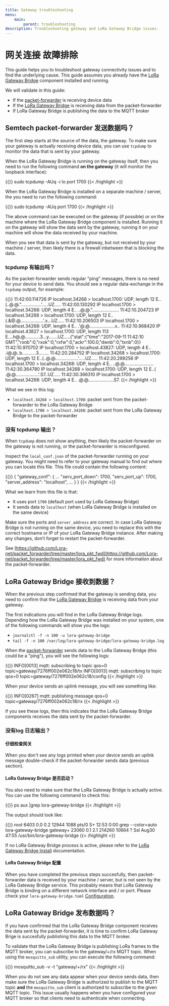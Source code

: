 ```yaml
---
title: Gateway troubleshooting
menu:
    main:
        parent: troubleshooting
description: Troubleshooting gateway and LoRa Gateway Bridge issues.
---
```


# 网关连接 故障排除

This guide helps you to troubleshoot gateway connectivity issues and to find the
underlying cause. This guide assumes you already have the
[LoRa Gateway Bridge](/lora-gateway-bridge/) component installed and running.

We will validate in this guide:

* If the [packet-forwarder](https://github.com/lora-net/packet_forwarder) is receiving device data
* If the [LoRa Gateway Bridge](/lora-gateway-bridge/) is receiving data from the packet-forwarder
* If LoRa Gateway Bridge is publishing the data to the MQTT broker

## Semtech packet-forwarder 发送数据吗？

The first step starts at the source of the data, the gateway. To make sure your
gateway is actually receiving device data, you can use `tcpdump` to monitor
the data that is sent by your gateway.

When the LoRa Gateway Bridge is running on the gateway itself, then you need
to run the following command **on the gateway** (it will monitor the loopback interface):

{{<highlight bash>}}
sudo tcpdump -AUq -i lo port 1700
{{< /highlight >}}

When the LoRa Gateway Bridge is installed on a separate machine / server, the
you need to run the following command:

{{<highlight bash>}}
sudo tcpdump -AUq port 1700
{{< /highlight >}}

The above command can be executed on the gateway (if possible) or on the
machine where the LoRa Gateway Bridge component is installed. Running it
on the gateway will show the data sent by the gateway, running it on your
machine will show the data received by your machine.

When you see that data is sent by the gateway, but not received by your
machine / server, then likely there is a firewall inbetween that is blocking
the data.

### tcpdump 有输出吗？

As the packet-forwarder sends regular "ping" messages, there is no need for
your device to send data. You should see a regular data-exchange in the
`tcpdump` output, for example:

{{<highlight text>}}
11:42:00.114726 IP localhost.34268 > localhost.1700: UDP, length 12
E..(..@.@."................'.....UZ.....
11:42:00.130292 IP localhost.1700 > localhost.34268: UDP, length 4
E.. ..@.@.".....................
11:42:10.204723 IP localhost.34268 > localhost.1700: UDP, length 12
E..(.&@.@..................'.x...UZ.....
11:42:10.206503 IP localhost.1700 > localhost.34268: UDP, length 4
E.. .'@.@....................x..
11:42:10.968420 IP localhost.43827 > localhost.1700: UDP, length 113
E....h@.@............3...y.......UZ.....{"stat":{"time":"2017-09-11 11:42:10 GMT","rxnb":0,"rxok":0,"rxfw":0,"ackr":100.0,"dwnb":0,"txnb":0}}
11:42:10.970702 IP localhost.1700 > localhost.43827: UDP, length 4
E.. .i@.@..b...........3........
11:42:20.284752 IP localhost.34268 > localhost.1700: UDP, length 12
E..(..@.@..................'.....UZ.....
11:42:20.289256 IP localhost.1700 > localhost.34268: UDP, length 4
E.. ..@.@.......................
11:42:30.364780 IP localhost.34268 > localhost.1700: UDP, length 12
E..( .@.@..................'.S7..UZ.....
11:42:30.366310 IP localhost.1700 > localhost.34268: UDP, length 4
E..  .@.@....................S7.
{{< /highlight >}}

What we see in this log:

* `localhost.34268 > localhost.1700`: packet sent from the packet-forwarder to the LoRa Gateway Bridge
* `localhost.1700 > localhost.34268`: packet sent from the LoRa Gateway Bridge to the packet-forwarder


### 没有 tcpdump 输出？

When `tcpdump` does not show anything, then likely the packet-forwarder on
the gateway is not running, or the packet-forwarder is misconfigured.

Inspect the `local_conf.json` of the packet-forwarder running on your gateway.
You might need to refer to your gateway manual to find out where you can locate
this file. This file could contain the following content:

{{<highlight json>}}
{
    "gateway_conf": {
        ...
        "serv_port_down": 1700,
        "serv_port_up": 1700,
        "server_address": "localhost",
        ...
    }
}
{{< /highlight >}}

What we learn from this file is that:

* It uses port `1700` (default port used by LoRa Gateway Bridge)
* It sends data to `localhost` (when LoRa Gateway Bridge is installed on the same device)

Make sure the ports and `server_address` are correct. In case LoRa Gateway
Bridge is not running on the same device, you need to replace this with
the correct hostname or IP of your LoRa Gateway Bridge instance. After making
any changes, don’t forget to restart the packet-forwarder.

See [https://github.com/Lora-net/packet_forwarder/tree/master/lora_pkt_fwd](https://github.com/Lora-net/packet_forwarder/tree/master/lora_pkt_fwd)
for more information about the packet-forwarder.

## LoRa Gateway Bridge 接收到数据？

When the previous step confirmed that the gateway is sending data, you need to
confirm that the [LoRa Gateway Bridge](/lora-gateway-bridge/) is receiving
data from your gateway.

The first indications you will find in the LoRa Gateway Bridge logs. Depending
how the LoRa Gateway Bridge was installed on your system, one of the following
commands will show you the logs:

* `journalctl -f -n 100 -u lora-gateway-bridge`
* `tail -f -n 100 /var/log/lora-gateway-bridge/lora-gateway-bridge.log`

When the [packet-forwarder](https://github.com/lora-net/packet_forwarder) sends
data to the LoRa Gateway Bridge (this could be a "ping"), you will see the following logs:

{{<highlight text>}}
INFO[0013] mqtt: subscribing to topic qos=0 topic=gateway/7276ff002e062c18/tx
INFO[0013] mqtt: subscribing to topic qos=0 topic=gateway/7276ff002e062c18/config
{{< /highlight >}}

When your device sends an uplink message, you will see something like:

{{<highlight text>}}
INFO[0267] mqtt: publishing message qos=0 topic=gateway/7276ff002e062c18/rx
{{< /highlight >}} 

If you see these logs, then this indicates that the LoRa Gateway Bridge
components receives the data sent by the packet-forwarder.

### 没有log 日志输出？

#### 仔细检查网关

When you don't see any logs printed when your device sends an uplink message
double-check if the packet-forwarder sends data (previous section).

#### LoRa Gateway Bridge 是否启动？

You also need to make sure that the LoRa Gateway Bridge is actually active.
You can use the following command to check this:

{{<highlight bash>}}
ps aux |grep lora-gateway-bridge
{{< /highlight >}}

The output should look like:

{{<highlight text>}}
root      6403  0.0  0.2  12944  1088 pts/0    S+   12:53   0:00 grep --color=auto lora-gateway-bridge
gateway+ 23060  0.1  2.1 214260 10664 ?        Ssl  Aug30  47:55 /usr/bin/lora-gateway-bridge
{{< /highlight >}}

If no LoRa Gateway Bridge process is active, please refer to the
[LoRa Gateway Bridge Install](/lora-gateway-bridge/install/)
documentation.

#### LoRa Gateway Bridge 配置

When you have completed the previous steps succesfully, then packet-forwarder
data is received by your machine / server, but is not seen by the LoRa Gateway Bridge service.
This probably means that LoRa Gateway Bridge is binding on a different network
interface and / or port. Please check your `lora-gateway-bridge.toml` [Configuration](/lora-gateway-bridge/install/config).

## LoRa Gateway Bridge 发布数据吗？

If you have confirmed that the LoRa Gateway Bridge component receives the
data sent by the packet-forwarder, it is time to confirm LoRa Gateway Brige is
succesfully publishing this data to the MQTT broker.

To validate that the LoRa Gateway Bridge is publishing LoRa frames to the MQTT
broker, you can subscribe to the gateway/+/rx MQTT topic. When using the
`mosquitto_sub` utility, you can execute the following command:

{{<highlight bash>}}
mosquitto_sub -v -t "gateway/+/rx"
{{< /highlight >}}

When you do not see any data appear when your device sends data, then make sure
the LoRa Gateway Bridge is authorized to publish to the MQTT topic **and**
the `mosquitto_sub` client is authorized to subscribe to the given MQTT topic.
This issue usually happens when you have configured your MQTT broker so that
clients need to authenticate when connecting.
